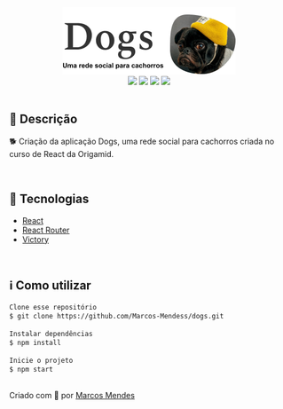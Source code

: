 <div align='center'>
<img src='./logo_readme.png'>

<div>
    <img src="https://img.shields.io/github/repo-size/Marcos-Mendess/dogs">
    <img src="https://img.shields.io/github/last-commit/Marcos-Mendess/dogs">
    <img src="https://img.shields.io/github/languages/count/Marcos-Mendess/dogs">
    <img src="https://img.shields.io/github/languages/top/Marcos-Mendess/dogs">
</div>

</div>

</br>

<h2>🔖 Descrição</h2>
<p>🐕 Criação da aplicação Dogs, uma rede social para cachorros criada no curso de React da Origamid.</p>


</br>

<h2>🚀 Tecnologias</h2>
<ul>
    <li><a href="https://create-react-app.dev/" target="_blank">React</a></li>
    <li><a href="https://reactrouter.com/" target="_blank">React Router</a></li>
    <li><a href="https://github.com/FormidableLabs/victory" target="_blank">Victory</a></li>
</ul>

<br>

<h2>ℹ️ Como utilizar</h2>

    Clone esse repositório
    $ git clone https://github.com/Marcos-Mendess/dogs.git

    Instalar dependências
    $ npm install

    Inicie o projeto
    $ npm start


<br>
Criado com 💙 por <a href="https://github.com/Marcos-Mendess" target="_blank">Marcos Mendes</a></p>
